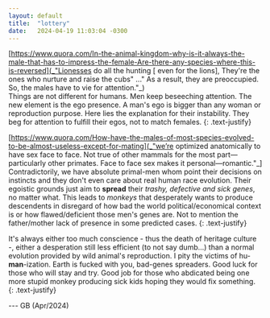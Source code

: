 ```yaml
---
layout: default
title:  "lottery"
date:   2024-04-19 11:03:04 -0300
---
```


[https://www.quora.com/In-the-animal-kingdom-why-is-it-always-the-male-that-has-to-impress-the-female-Are-there-any-species-where-this-is-reversed](_"Lionesses do all the hunting [ even for the lions], They're the ones who nurture and raise the cubs" ..." As a result, they are preoccupied. So, the males have to vie for attention."_)  
Things are not different for humans. Men keep beseeching attention. The new element is the ego presence. A man's ego is bigger than any woman or reproduction purpose. Here lies the explanation for their instability. They beg for attention to fulfill their egos, not to match females. 
{: .text-justify}  
  
[https://www.quora.com/How-have-the-males-of-most-species-evolved-to-be-almost-useless-except-for-mating](_"we’re optimized anatomically to have sex face to face. Not true of other mammals for the most part—particularly other primates. Face to face sex makes it personal—romantic."_] 
Contradictorily, we have absolute primal-men whom point their decisions on instincts and they don't even care about real human race evolution. Their egoistic grounds just aim to **spread** their _trashy, defective and sick genes_, no matter what. This leads to _monkeys_ that desperately wants to produce descendents in disregard of how bad the world political/economical context is or how flawed/deficient those men's genes are. Not to mention the father/mother lack of presence in some predicted cases.
{: .text-justify}  
    
It's always either too much conscience - thus the death of heritage culture -, either a desperation still less efficient (to not say dumb...) than a normal evolution provided by wild animal's reproduction. I pity the victims of hu-**man**-ization. Earth is fucked with you, bad-genes spreaders. Good luck for those who will stay and try. Good job for those who abdicated being one more stupid monkey producing sick kids hoping they would fix something.
{: .text-justify}  

--- GB (Apr/2024)
